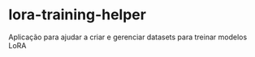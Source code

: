 # lora-training-helper
Aplicação para ajudar a criar e gerenciar datasets para treinar modelos LoRA
